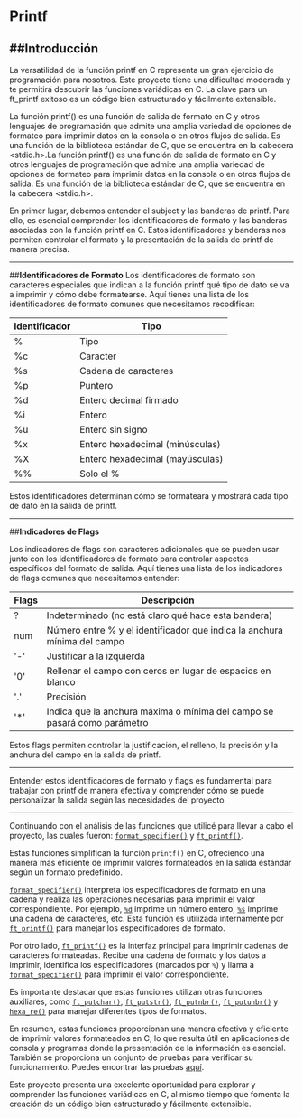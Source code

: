 <span style="font-size: larger;">Printf</span>
---
##Introducción
---
La versatilidad de la función printf en C representa un gran ejercicio de programación para nosotros. Este proyecto tiene una dificultad moderada y te permitirá descubrir las funciones variádicas en C. La clave para un ft_printf exitoso es un código bien estructurado y fácilmente extensible.

La función printf() es una función de salida de formato en C y otros lenguajes de programación que admite una amplia variedad de opciones de formateo para imprimir datos en la consola o en otros flujos de salida. Es una función de la biblioteca estándar de C, que se encuentra en la cabecera <stdio.h>.La función printf() es una función de salida de formato en C y otros lenguajes de programación que admite una amplia variedad de opciones de formateo para imprimir datos en la consola o en otros flujos de salida. Es una función de la biblioteca estándar de C, que se encuentra en la cabecera <stdio.h>.

En primer lugar, debemos entender el subject y las banderas de printf. Para ello, es esencial comprender los identificadores de formato y las banderas asociadas con la función printf en C. Estos identificadores y banderas nos permiten controlar el formato y la presentación de la salida de printf de manera precisa.

---


##**Identificadores de Formato**
Los identificadores de formato son caracteres especiales que indican a la función printf qué tipo de dato se va a imprimir y cómo debe formatearse. Aquí tienes una lista de los identificadores de formato comunes que necesitamos recodificar:

| Identificador | Tipo                            |
|---------------|---------------------------------|
| %             | Tipo                            |
| %c            | Caracter                        |
| %s            | Cadena de caracteres           |
| %p            | Puntero                         |
| %d            | Entero decimal firmado         |
| %i            | Entero                          |
| %u            | Entero sin signo               |
| %x            | Entero hexadecimal (minúsculas)|
| %X            | Entero hexadecimal (mayúsculas)|
| %%            | Solo el %                       |

Estos identificadores determinan cómo se formateará y mostrará cada tipo de dato en la salida de printf.

---

##**Indicadores de Flags**

Los indicadores de flags son caracteres adicionales que se pueden usar junto con los identificadores de formato para controlar aspectos específicos del formato de salida. Aquí tienes una lista de los indicadores de flags comunes que necesitamos entender:

| Flags | Descripción                                                                   |
|-------|------------------------------------------------------------------------------|
| ?     | Indeterminado (no está claro qué hace esta bandera)                         |
| num   | Número entre % y el identificador que indica la anchura mínima del campo    |
| '-'   | Justificar a la izquierda                                                    |
| '0'   | Rellenar el campo con ceros en lugar de espacios en blanco                   |
| '.'   | Precisión                                                                     |
| '*'   | Indica que la anchura máxima o mínima del campo se pasará como parámetro    |

Estos flags permiten controlar la justificación, el relleno, la precisión y la anchura del campo en la salida de printf.

---

Entender estos identificadores de formato y flags es fundamental para trabajar con printf de manera efectiva y comprender cómo se puede personalizar la salida según las necesidades del proyecto.

---
Continuando con el análisis de las funciones que utilicé para llevar a cabo el proyecto, las cuales fueron: [`format_specifier()`][formato] y [`ft_printf()`][printf].

Estas funciones simplifican la función `printf()` en C, ofreciendo una manera más eficiente de imprimir valores formateados en la salida estándar según un formato predefinido.

[`format_specifier()`][formato] interpreta los especificadores de formato en una cadena y realiza las operaciones necesarias para imprimir el valor correspondiente. Por ejemplo, [`%d`][formato] imprime un número entero, [`%s`][formato] imprime una cadena de caracteres, etc. Esta función es utilizada internamente por [`ft_printf()`][printf] para manejar los especificadores de formato.

Por otro lado, [`ft_printf()`][printf] es la interfaz principal para imprimir cadenas de caracteres formateadas. Recibe una cadena de formato y los datos a imprimir, identifica los especificadores (marcados por `%`) y llama a [`format_specifier()`][printf] para imprimir el valor correspondiente.

Es importante destacar que estas funciones utilizan otras funciones auxiliares, como [`ft_putchar()`][formato], [`ft_putstr()`][formato], [`ft_putnbr()`][formato], [`ft_putunbr()`][formato] y [`hexa_re()`][formato] para manejar diferentes tipos de formatos.

En resumen, estas funciones proporcionan una manera efectiva y eficiente de imprimir valores formateados en C, lo que resulta útil en aplicaciones de consola y programas donde la presentación de la información es esencial. También se proporciona un conjunto de pruebas para verificar su funcionamiento. Puedes encontrar las pruebas [aquí][main].

[formato]: https://github.com/ELIESSR/printf/blob/master/format_printf.c "Enlace oculto"
[printf]: https://github.com/ELIESSR/printf/blob/master/ft_printf.c "Enlace oculto"
[main]: https://github.com/ELIESSR/printf/blob/master/main.c "Enlace oculto"

Este proyecto presenta una excelente oportunidad para explorar y comprender las funciones variádicas en C, al mismo tiempo que fomenta la creación de un código bien estructurado y fácilmente extensible.
